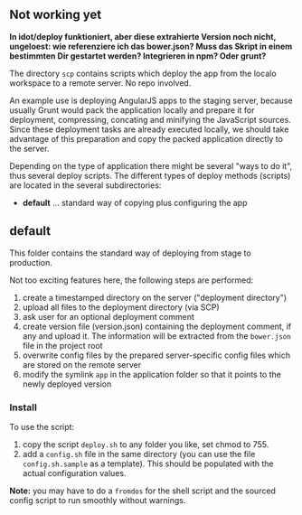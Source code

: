 ## Not working yet

**In idot/deploy funktioniert, aber diese extrahierte Version noch nicht, ungeloest: wie referenziere ich
das bower.json? Muss das Skript in einem bestimmten Dir gestartet werden? Integrieren in npm? Oder grunt?**


The directory `scp` contains scripts which deploy the app from the localo workspace to a remote server. No repo involved. 

An example use is deploying AngularJS apps to the staging server, because usually Grunt would pack the application locally and prepare it for deployment, compressing, concating and minifying the JavaScript sources. Since these deployment tasks are already executed locally, we should take advantage of this preparation and copy the packed application directly to the server.

Depending on the type of application there might be several "ways to do it", thus several deploy scripts. The different types of deploy methods (scripts) are located in the several subdirectories:

* **default** ... standard way of copying plus configuring the app 

## default

This folder contains the standard way of deploying from stage to production.

Not too exciting features here, the following steps are performed:

1. create a timestamped directory on the server ("deployment directory")
2. upload all files to the deployment directory (via SCP)
3. ask user for an optional deployment comment
4. create version file (version.json) containing the deployment comment, if any and upload it. The information will be extracted from the `bower.json` file in the project root
5. overwrite config files by the prepared server-specific config files which are stored on the remote server
6. modify the symlink `app` in the application folder so that it points to the newly deployed version

### Install

To use the script:

1. copy the script `deploy.sh` to any folder you like, set chmod to 755.
2. add a `config.sh` file in the same directory (you can use the file `config.sh.sample` as a template). This should be populated with the actual configuration values.

**Note:** you may have to do a `fromdos` for the shell script and the sourced config script to run smoothly without warnings.
